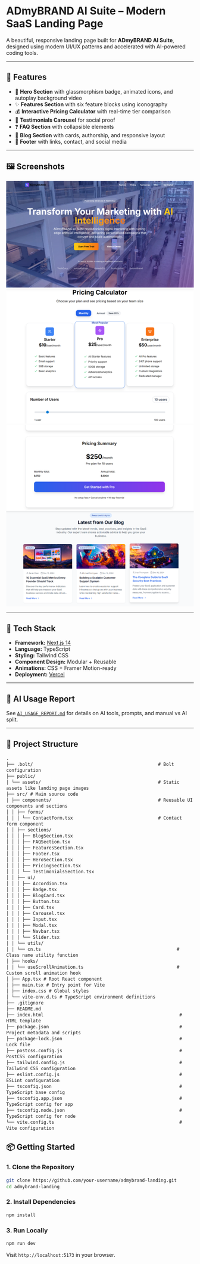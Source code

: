 # ADmyBRAND AI Suite – Modern SaaS Landing Page

A beautiful, responsive landing page built for **ADmyBRAND AI Suite**, designed using modern UI/UX patterns and accelerated with AI-powered coding tools.

---

## 🚀 Features

- 🎯 **Hero Section** with glassmorphism badge, animated icons, and autoplay background video
- ✨ **Features Section** with six feature blocks using iconography
- 💰 **Interactive Pricing Calculator** with real-time tier comparison
- 🧠 **Testimonials Carousel** for social proof
- ❓ **FAQ Section** with collapsible elements
- 📖 **Blog Section** with cards, authorship, and responsive layout
- 🧾 **Footer** with links, contact, and social media

---

## 🖼 Screenshots

![Hero Section](./public/assets/screenshots/hero.png)
![Pricing Calculator](./public/assets/screenshots/pricing-1.png)
![Pricing Calculator](./public/assets/screenshots/pricing-2.png)
![Blog Section](./public/assets/screenshots/blog.png)

---

## 🧱 Tech Stack

- **Framework:** [Next.js 14](https://nextjs.org/)
- **Language:** TypeScript
- **Styling:** Tailwind CSS
- **Component Design:** Modular + Reusable
- **Animations:** CSS + Framer Motion-ready
- **Deployment:** [Vercel](https://vercel.com)

---

## 🧠 AI Usage Report

See [`AI_USAGE_REPORT.md`](./AI_USAGE_REPORT.md) for details on AI tools, prompts, and manual vs AI split.

---

## 📂 Project Structure

```
.
├── .bolt/                                               # Bolt configuration
├── public/
│ └── assets/                                            # Static assets like landing page images
├── src/ # Main source code
│ ├── components/                                        # Reusable UI components and sections
│ │ ├── forms/
│ │ │ └── ContactForm.tsx                                # Contact form component
│ │ ├── sections/
│ │ │ ├── BlogSection.tsx
│ │ │ ├── FAQSection.tsx
│ │ │ ├── FeaturesSection.tsx
│ │ │ ├── Footer.tsx
│ │ │ ├── HeroSection.tsx
│ │ │ ├── PricingSection.tsx
│ │ │ └── TestimonialsSection.tsx
│ │ ├── ui/
│ │ │ ├── Accordion.tsx
│ │ │ ├── Badge.tsx
│ │ │ ├── BlogCard.tsx
│ │ │ ├── Button.tsx
│ │ │ ├── Card.tsx
│ │ │ ├── Carousel.tsx
│ │ │ ├── Input.tsx
│ │ │ ├── Modal.tsx
│ │ │ ├── Navbar.tsx
│ │ │ └── Slider.tsx
│ │ └── utils/
│ │ └── cn.ts                                                   # Class name utility function
│ ├── hooks/
│ │ └── useScrollAnimation.ts                                   # Custom scroll animation hook
│ ├── App.tsx # Root React component
│ ├── main.tsx # Entry point for Vite
│ ├── index.css # Global styles
│ └── vite-env.d.ts # TypeScript environment definitions
├── .gitignore
├── README.md
├── index.html                                                   # HTML template
├── package.json                                                 # Project metadata and scripts
├── package-lock.json                                            # Lock file
├── postcss.config.js                                            # PostCSS configuration
├── tailwind.config.js                                           # Tailwind CSS configuration
├── eslint.config.js                                             # ESLint configuration
├── tsconfig.json                                                # TypeScript base config
├── tsconfig.app.json                                            # TypeScript config for app
├── tsconfig.node.json                                           # TypeScript config for node
└── vite.config.ts                                               # Vite configuration
```

## 📦 Getting Started

### 1. Clone the Repository

```bash
git clone https://github.com/your-username/admybrand-landing.git
cd admybrand-landing
```
### 2. Install Dependencies
```bash
npm install
```
### 3. Run Locally
```bash
npm run dev
```

Visit `http://localhost:5173` in your browser.
